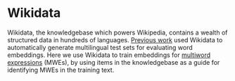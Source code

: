 # Wikidata

Wikidata, the knowledgebase which powers Wikipedia, contains a wealth of structured data in hundreds of languages. 
[Previous work](https://github.com/n8stringham/gensim-evaluations) used Wikidata to automatically generate multilingual test sets for evaluating word embeddings. 
Here we use Wikidata to train embeddings for [multiword expressions](https://aclweb.org/aclwiki/Multiword_Expressions)
(MWEs), by using items in the knowledgebase as a guide for identifying MWEs in the training text.

